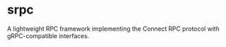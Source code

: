 # srpc
A lightweight RPC framework implementing the Connect RPC protocol with gRPC-compatible interfaces.

